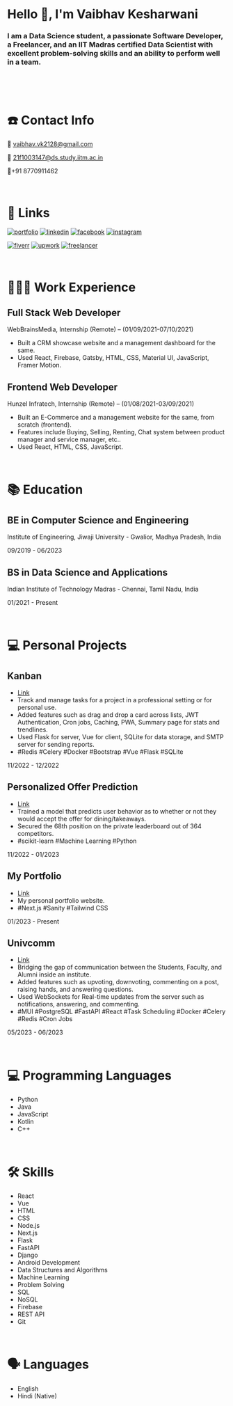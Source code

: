 <h1>Hello 👋, I'm Vaibhav Kesharwani</h1>
<h3>I am a Data Science student, a passionate Software Developer, a Freelancer, and an IIT Madras certified Data Scientist with excellent problem-solving skills and an ability to perform well in a team.</h3>
<br/>

&nbsp;

# ☎️ Contact Info

📧 vaibhav.vk2128@gmail.com

📧 21f1003147@ds.study.iitm.ac.in

📱+91 8770911462

&nbsp;

# 🔗 Links

[![portfolio](https://img.shields.io/badge/my_portfolio-000?style=for-the-badge&logo=ko-fi&logoColor=white)](https://vaibhav-k.vercel.app/)
[![linkedin](https://img.shields.io/badge/linkedin-0A66C2?style=for-the-badge&logo=linkedin&logoColor=white)](https://www.linkedin.com/in/vaibhav-kesharwani/)
[![facebook](https://img.shields.io/badge/facebook-1877F2?style=for-the-badge&logo=facebook&logoColor=white)](https://www.facebook.com/vaibhav.vk28/)
[![instagram](https://img.shields.io/badge/instagram-E4405F?style=for-the-badge&logo=instagram&logoColor=white)](https://www.instagram.com/vk_2128/)

[![fiverr](https://img.shields.io/badge/fiverr-1DBF73?style=for-the-badge&logo=fiverr&logoColor=white)](https://www.fiverr.com/vaibbhavvk?public_mode=true)
[![upwork](https://img.shields.io/badge/upwork-6FDA44?style=for-the-badge&logo=upwork&logoColor=white)](https://www.upwork.com/freelancers/~01e98ab6fa7c516372)
[![freelancer](https://img.shields.io/badge/freelancer-29B2FE?style=for-the-badge&logo=freelancer&logoColor=white)](https://www.freelancer.in/u/vaibbhavvk)

&nbsp;

# **👩🏻‍💻** Work Experience

## Full Stack Web Developer

WebBrainsMedia, Internship (Remote) – (01/09/2021-07/10/2021)

- Built a CRM showcase website and a management dashboard for the same.
- Used React, Firebase, Gatsby, HTML, CSS, Material UI, JavaScript, Framer Motion.

## Frontend Web Developer

Hunzel Infratech, Internship (Remote) – (01/08/2021-03/09/2021)

- Built an E-Commerce and a management website for the same, from scratch (frontend).
- Features include Buying, Selling, Renting, Chat system between product manager and service manager, etc..
- Used React, HTML, CSS, JavaScript.

&nbsp;

# 📚 Education

## **BE in Computer Science and Engineering**

Institute of Engineering, Jiwaji University -
Gwalior, Madhya Pradesh, India

09/2019 - 06/2023

## **BS in Data Science and Applications**

Indian Institute of Technology Madras -
Chennai, Tamil Nadu, India

01/2021 - Present

&nbsp;

# 💻 Personal Projects

## Kanban

- [Link](https://docs.google.com/document/d/e/2PACX-1vRLDboJS0V0lN9vhqVsF4pH9ZjA62554IotDS2JCav6yriT89gfPB0Hx6fhrjD6cg/pub)
- Track and manage tasks for a project in a professional setting or for personal use.
- Added features such as drag and drop a card across lists, JWT Authentication, Cron jobs, Caching, PWA, Summary page for stats and trendlines.
- Used Flask for server, Vue for client, SQLite for data storage, and SMTP server for sending reports.
- #Redis #Celery #Docker #Bootstrap #Vue #Flask #SQLite

11/2022 - 12/2022

## Personalized Offer Prediction

- [Link](https://github.com/vaibbhavk/personalised-offer-prediction)
- Trained a model that predicts user behavior as to whether or not they would accept the offer for dining/takeaways.
- Secured the 68th position on the private leaderboard out of 364 competitors.
- #scikit-learn #Machine Learning #Python

11/2022 - 01/2023

## My Portfolio

- [Link](https://github.com/vaibbhavk/vk)
- My personal portfolio website.
- #Next.js #Sanity #Tailwind CSS

01/2023 - Present

## Univcomm

- [Link](https://github.com/major-project-2)
- Bridging the gap of communication between the Students, Faculty, and Alumni inside an institute.
- Added features such as upvoting, downvoting, commenting on a post, raising hands, and answering questions.
- Used WebSockets for Real-time updates from the server such as notifications, answering, and commenting.
- #MUI #PostgreSQL #FastAPI #React #Task Scheduling #Docker #Celery #Redis #Cron Jobs

05/2023 - 06/2023

&nbsp;

# 💻 Programming Languages

- Python
- Java
- JavaScript
- Kotlin
- C++

&nbsp;

# 🛠 Skills

- React
- Vue
- HTML
- CSS
- Node.js
- Next.js
- Flask
- FastAPI
- Django
- Android Development
- Data Structures and Algorithms
- Machine Learning
- Problem Solving
- SQL
- NoSQL
- Firebase
- REST API
- Git

&nbsp;

# 🗣 Languages

- English
- Hindi (Native)
